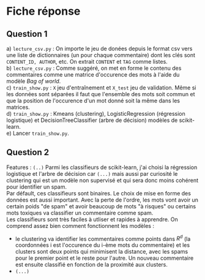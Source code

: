 # Fiche réponse

## Question 1
 a) `lecture_csv.py` : On importe le jeu de donées depuis le format csv vers une liste de dictionnaires (un pour chaque commentaire) dont les clés sont `CONTENT_ID, AUTHOR`, etc. On extrait `CONTENT` et `TAG` comme listes. \
b) `lecture_csv.py` : Comme suggéré, on met en forme le contenu des commentaires comme une matrice d'occurence des mots à l'aide du modèle *Bag of world*. \
c) `train_show.py` : `X` jeu d'entraînement et `X_test` jeu de validation. Même si les données sont séparées il faut que l'ensemble des mots soit commun et que la position de l'occurence d'un mot donné soit la même dans les matrices. \
d) `train_show.py` : Kmeans (clustering), LogisticRegression (régression logistique) et DecisionTreeClassifier (arbre de décision) modèles de scikit-learn. \
e) Lancer `train_show.py`.

## Question 2
Features : `(..)`
Parmi les classifieurs de scikit-learn, j'ai choisi la régression logistique et l'arbre de décision car `(...)` mais aussi par curiosité le clustering qui est un modèle non supervisé et qui sera donc moins cohérent pour identifier un spam. \
Par défault, ces classifieurs sont binaires. Le choix de mise en forme des données est aussi important. Avec la perte de l'ordre, les mots vont avoir un certain poids "de spam" et avoir beaucoup de mots "à risques" ou certains mots toxiques va classifier un commentaire comme spam. \
Les classifieurs sont très faciles à utliser et rapides à apprendre. On comprend assez bien comment fonctionnent les modèles :
- le clustering va identifier les commentaires comme points dans $R^d$ (la coordonnées i est l'occurence du i-ème mots du commentaire) et les clusters sont deux points qui minimisent la distance, avec les spams pour le premier point et le reste pour l'autre. Un nouveau commentaire est ensuite classifié en fonction de la proximité aux clusters.
- `(...)`



